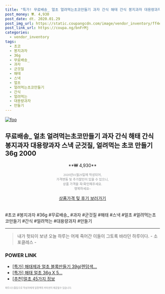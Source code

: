 ```yaml
--- 
title: "특가! 무료배송_ 얼초 얼려먹는초코만들기 과자 간식 해태 간식 봉지과자 대용량과자..." 
post_money: ₩. 4,930 
post_date: dt. 2020.01.29 
post_img_url: https://static.coupangcdn.com/image/vendor_inventory/ff4e/efd1ffcc3f5bf148b6f2f290837f772cb8abb624808a7636e25120fd5134.jpg 
post_link_url: https://coupa.ng/bnFrMj 
categories: 
  - vendor_inventory 
tags: 
  - 초코 
  - 봉지과자 
  - 36g 
  - 무료배송_ 
  - 과자 
  - 군것질 
  - 해태 
  - 스낵 
  - 얼초 
  - 얼려먹는초코만들기 
  - 간식 
  - 얼려먹는 
  - 대용량과자 
  - 만들기 
--- 
```

[![foo](https://static.coupangcdn.com/image/vendor_inventory/ff4e/efd1ffcc3f5bf148b6f2f290837f772cb8abb624808a7636e25120fd5134.jpg)](https://coupa.ng/bnFrMj) 

## 무료배송_ 얼초 얼려먹는초코만들기 과자 간식 해태 간식 봉지과자 대용량과자 스낵 군것질, 얼려먹는 초코 만들기 36g 2000 
<p style="text-align: center;">**₩ 4,930**</p> 
<p style="text-align: center;"><span style="color: #898c8f; font-family: Georgia,Times,serif; font-size: 0.75em;">2020년01월29일에 작성되어, <br>가격변동 및 추가할인이 있을 수 있으니,<br> 상품 가격을 꼭!확인해주세요.<br>행복하세요~</span> 
</p>	 
<div markdown="0" style="text-align: center;"><a href="https://coupa.ng/bnFrMj" class="btn btn--success">상품가격 및 후기 보러가기</a></div> 
<br><br> 
  #초코 #봉지과자 #36g #무료배송_ #과자 #군것질 #해태 #스낵 #얼초 #얼려먹는초코만들기 #간식 #얼려먹는 #대용량과자 #만들기 
<hr> 

> 내가 헛되이 보낸 오늘 하루는 어제 죽어간 이들이 그토록 바라던 하루이다. - 소포클레스 - 


### POWER LINK

* <a href="https://blog.naver.com/sakai111/221789460497" target="_blank">[특가] 해태제과 얼초 블록만들기 39g(렌덤색...</a>
* <a href="https://blog.naver.com/an0733/221790270870" target="_blank">[특가] 해태 얼초 36g X 5...</a>
* <a href="https://blog.naver.com/fasyy4321/221788978803" target="_blank">[추천]얼초 45가지 정보</a>

<span style="color: #898c8f; font-family: Georgia,Times,serif; font-size: 0.55em;">파트너스활동으로 작성자에게 일정액의 커미션이 제공될수 있습니다.</span> 

